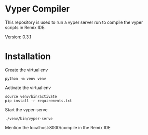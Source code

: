 # Vyper Compiler #

This repository is used to run a vyper server run to compile the vyper scripts in Remix IDE.

Version: 0.3.1

# Installation #
Create the virtual env

```python -m venv venv```


Activate the virtual env

```
source venv/bin/activate
pip install -r requirements.txt
```

Start the vyper-serve

```commandline
./venv/bin/vyper-serve
```

Mention the localhost:8000/compile in the Remix IDE
